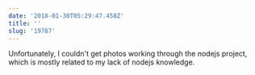 ```yaml
---
date: '2018-01-30T05:29:47.458Z'
title: ''
slug: '19787'
---
```

Unfortunately, I couldn&#39;t get photos working through the nodejs project, which is mostly related to my lack of nodejs knowledge.
